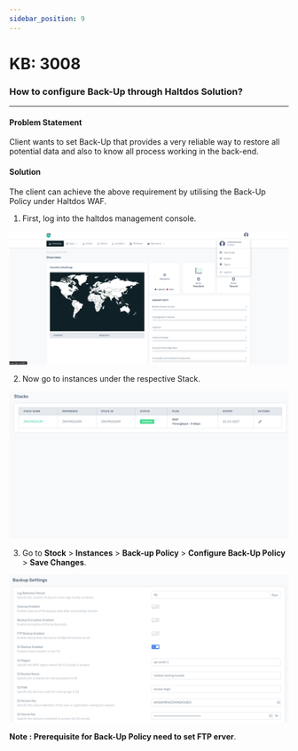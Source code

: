 ```yaml
---
sidebar_position: 9
---
```


# KB: 3008

### How to configure  Back-Up through Haltdos Solution?
---

#### Problem Statement

Client wants to set Back-Up that provides a very reliable way to restore all potential data and also to know all process working in the back-end.

#### Solution

The client can achieve the above requirement by utilising the Back-Up  Policy under Haltdos WAF.

1. First, log into the haltdos management console.

![backup](/img/platform/v8/kb/kb_3008_overview_system.png)

2. Now go to instances under the respective Stack.

![backup](/img/platform/v8/kb/kb_3008_stack.png)

3. Go to **Stock** > **Instances** > **Back-up Policy** > **Configure Back-Up Policy** > **Save Changes**.

![backup](/img/platform/v8/kb/kb_3008_backup.png)

**Note : Prerequisite for Back-Up Policy need to set FTP erver**.
